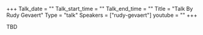 +++
Talk_date = ""
Talk_start_time = ""
Talk_end_time = ""
Title = "Talk By Rudy Gevaert"
Type = "talk"
Speakers = ["rudy-gevaert"]
youtube = ""
+++

TBD